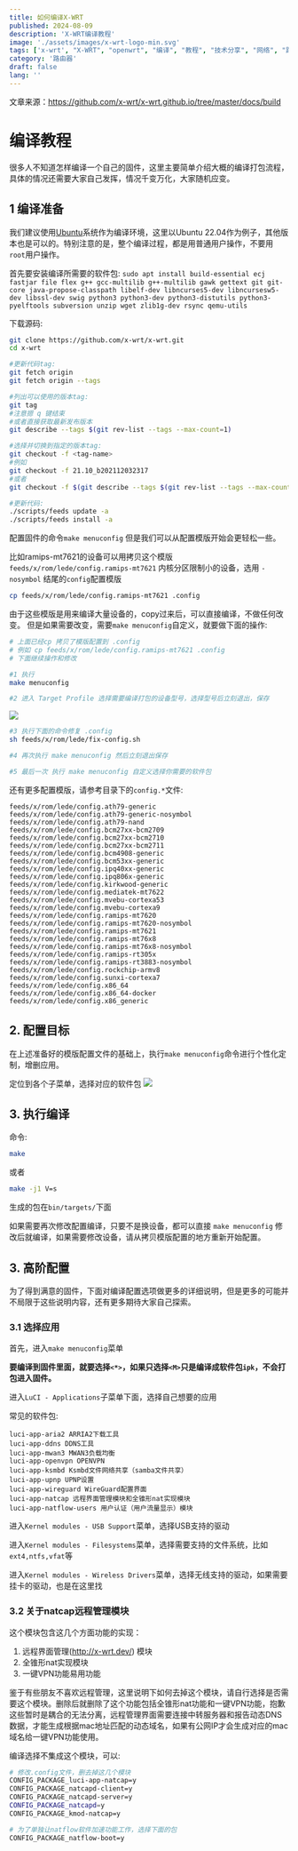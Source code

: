 ```yaml
---
title: 如何编译X-WRT
published: 2024-08-09
description: 'X-WRT编译教程'
image: './assets/images/x-wrt-logo-min.svg'
tags: ['x-wrt', "X-WRT", "openwrt", "编译", "教程", "技术分享", "网络", "路由器"]
category: '路由器'
draft: false 
lang: ''
---
```


文章来源：https://github.com/x-wrt/x-wrt.github.io/tree/master/docs/build
# 编译教程

很多人不知道怎样编译一个自己的固件，这里主要简单介绍大概的编译打包流程，具体的情况还需要大家自己发挥，情况千变万化，大家随机应变。

## 1 编译准备
我们建议使用[Ubuntu](https://www.ubuntu.com/)系统作为编译环境，这里以Ubuntu 22.04作为例子，其他版本也是可以的。特别注意的是，整个编译过程，都是用普通用户操作，不要用`root`用户操作。

首先要安装编译所需要的软件包:
`sudo apt install build-essential ecj fastjar file flex g++ gcc-multilib g++-multilib gawk gettext git git-core java-propose-classpath libelf-dev libncurses5-dev libncursesw5-dev libssl-dev swig python3 python3-dev python3-distutils python3-pyelftools subversion unzip wget zlib1g-dev rsync qemu-utils`

下载源码:
```sh
git clone https://github.com/x-wrt/x-wrt.git
cd x-wrt

#更新代码tag:
git fetch origin
git fetch origin --tags

#列出可以使用的版本tag:
git tag
#注意摁 q 键结束
#或者直接获取最新发布版本
git describe --tags $(git rev-list --tags --max-count=1)

#选择并切换到指定的版本tag:
git checkout -f <tag-name>
#例如
git checkout -f 21.10_b202112032317
#或者
git checkout -f $(git describe --tags $(git rev-list --tags --max-count=1))

#更新代码:
./scripts/feeds update -a
./scripts/feeds install -a
```

配置固件的命令`make menuconfig` 但是我们可以从配置模版开始会更轻松一些。

比如ramips-mt7621的设备可以用拷贝这个模版`feeds/x/rom/lede/config.ramips-mt7621`
内核分区限制小的设备，选用 `-nosymbol` 结尾的`config`配置模版
```sh
cp feeds/x/rom/lede/config.ramips-mt7621 .config
```

由于这些模版是用来编译大量设备的，copy过来后，可以直接编译，不做任何改变。
但是如果需要改变，需要`make menuconfig`自定义，就要做下面的操作:
```sh
# 上面已经cp 拷贝了模版配置到 .config
# 例如 cp feeds/x/rom/lede/config.ramips-mt7621 .config
# 下面继续操作和修改

#1 执行
make menuconfig

#2 进入 Target Profile 选择需要编译打包的设备型号，选择型号后立刻退出，保存
```

![](https://cdn3.xcqcoo.top/jsd/gh/x-wrt/x-wrt.github.io@master/docs/build/build-target.png)

```sh
#3 执行下面的命令修复 .config
sh feeds/x/rom/lede/fix-config.sh

#4 再次执行 make menuconfig 然后立刻退出保存

#5 最后一次 执行 make menuconfig 自定义选择你需要的软件包

```

还有更多配置模版，请参考目录下的`config.*`文件:
```
feeds/x/rom/lede/config.ath79-generic
feeds/x/rom/lede/config.ath79-generic-nosymbol
feeds/x/rom/lede/config.ath79-nand
feeds/x/rom/lede/config.bcm27xx-bcm2709
feeds/x/rom/lede/config.bcm27xx-bcm2710
feeds/x/rom/lede/config.bcm27xx-bcm2711
feeds/x/rom/lede/config.bcm4908-generic
feeds/x/rom/lede/config.bcm53xx-generic
feeds/x/rom/lede/config.ipq40xx-generic
feeds/x/rom/lede/config.ipq806x-generic
feeds/x/rom/lede/config.kirkwood-generic
feeds/x/rom/lede/config.mediatek-mt7622
feeds/x/rom/lede/config.mvebu-cortexa53
feeds/x/rom/lede/config.mvebu-cortexa9
feeds/x/rom/lede/config.ramips-mt7620
feeds/x/rom/lede/config.ramips-mt7620-nosymbol
feeds/x/rom/lede/config.ramips-mt7621
feeds/x/rom/lede/config.ramips-mt76x8
feeds/x/rom/lede/config.ramips-mt76x8-nosymbol
feeds/x/rom/lede/config.ramips-rt305x
feeds/x/rom/lede/config.ramips-rt3883-nosymbol
feeds/x/rom/lede/config.rockchip-armv8
feeds/x/rom/lede/config.sunxi-cortexa7
feeds/x/rom/lede/config.x86_64
feeds/x/rom/lede/config.x86_64-docker
feeds/x/rom/lede/config.x86_generic
```

## 2. 配置目标
在上述准备好的模版配置文件的基础上，执行`make menuconfig`命令进行个性化定制，增删应用。

定位到各个子菜单，选择对应的软件包
![](https://cdn3.xcqcoo.top/jsd/gh/x-wrt/x-wrt.github.io@master/docs/build//build-m.png)

## 3. 执行编译
命令:
```sh
make
```
或者
```sh
make -j1 V=s
```

生成的包在`bin/targets/`下面


如果需要再次修改配置编译，只要不是换设备，都可以直接 `make menuconfig` 修改后就编译，如果需要修改设备，请从拷贝模版配置的地方重新开始配置。


## 3. 高阶配置
为了得到满意的固件，下面对编译配置选项做更多的详细说明，但是更多的可能并不局限于这些说明内容，还有更多期待大家自己探索。

### 3.1 选择应用
首先，进入`make menuconfig`菜单

**要编译到固件里面，就要选择`<*>`，如果只选择`<M>`只是编译成软件包`ipk`，不会打包进入固件。**

进入`LuCI - Applications`子菜单下面，选择自己想要的应用

常见的软件包:
```
luci-app-aria2 ARRIA2下载工具
luci-app-ddns DDNS工具
luci-app-mwan3 MWAN3负载均衡
luci-app-openvpn OPENVPN
luci-app-ksmbd Ksmbd文件网络共享（samba文件共享）
luci-app-upnp UPNP设置
luci-app-wireguard WireGuard配置界面
luci-app-natcap 远程界面管理模块和全锥形nat实现模块
luci-app-natflow-users 用户认证（用户流量显示）模块
```

进入`Kernel modules - USB Support`菜单，选择USB支持的驱动

进入`Kernel modules - Filesystems`菜单，选择需要支持的文件系统，比如`ext4,ntfs,vfat`等

进入`Kernel modules - Wireless Drivers`菜单，选择无线支持的驱动，如果需要挂卡的驱动，也是在这里找

### 3.2 关于natcap远程管理模块
这个模块包含这几个方面功能的实现：
1. 远程界面管理(http://x-wrt.dev/) 模块
2. 全锥形nat实现模块
3. 一键VPN功能易用功能

鉴于有些朋友不喜欢远程管理，这里说明下如何去掉这个模块，请自行选择是否需要这个模块。删除后就删除了这个功能包括全锥形nat功能和一键VPN功能，抱歉这些暂时是耦合的无法分离，远程管理界面需要连接中转服务器和报告动态DNS数据，才能生成根据mac地址匹配的动态域名，如果有公网IP才会生成对应的mac域名给一键VPN功能使用。

编译选择不集成这个模块，可以:
```sh
# 修改.config文件，删去掉这几个模块
CONFIG_PACKAGE_luci-app-natcap=y
CONFIG_PACKAGE_natcapd-client=y
CONFIG_PACKAGE_natcapd-server=y
CONFIG_PACKAGE_natcapd=y
CONFIG_PACKAGE_kmod-natcap=y

# 为了单独让natflow软件加速功能工作，选择下面的包
CONFIG_PACKAGE_natflow-boot=y
```